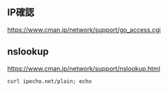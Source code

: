 ## IP確認
https://www.cman.jp/network/support/go_access.cgi

## nslookup
https://www.cman.jp/network/support/nslookup.html


```
curl ipecho.net/plain; echo
```